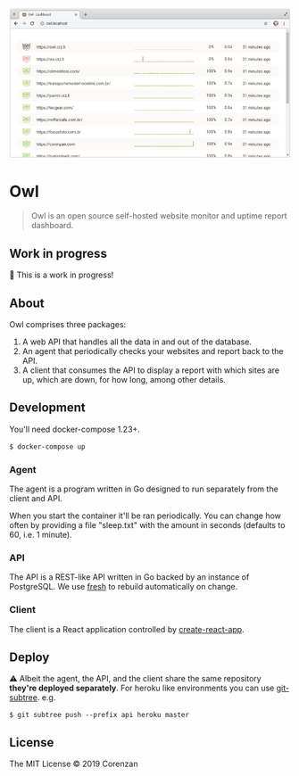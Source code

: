 ![Owl](screenshot.png)

# Owl

> Owl is an open source self-hosted website monitor and uptime report dashboard.

## Work in progress

🚨️ This is a work in progress!

## About

Owl comprises three packages:

1. A web API that handles all the data in and out of the database.
2. An agent that periodically checks your websites and report back to the API.
3. A client that consumes the API to display a report with which sites are up, which are down, for how long, among other details.

## Development

You'll need docker-compose 1.23+.

```sh
$ docker-compose up
```

### Agent

The agent is a program written in Go designed to run separately from the client and API.

When you start the container it'll be ran periodically. You can change how often by providing a file "sleep.txt" with the amount in seconds (defaults to 60, i.e. 1 minute).

### API

The API is a REST-like API written in Go backed by an instance of PostgreSQL. We use [fresh](https://github.com/gravityblast/fresh) to rebuild automatically on change.

### Client

The client is a React application controlled by [create-react-app](https://github.com/facebook/create-react-app).

## Deploy

⚠️ Albeit the agent, the API, and the client share the same repository **they're deployed separately**. For heroku like environments you can use [git-subtree](https://github.com/apenwarr/git-subtree/blob/master/git-subtree.txt). e.g.

```shell
$ git subtree push --prefix api heroku master
```

## License

The MIT License © 2019 Corenzan
